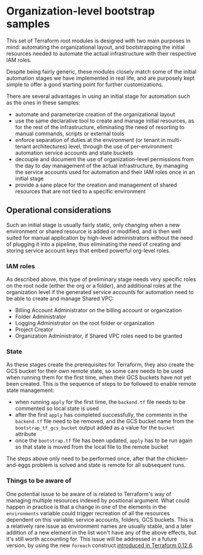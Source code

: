# Organization-level bootstrap samples

This set of Terraform root modules is designed with two main purposes in mind: automating the organizational layout, and bootstrapping the initial resources needed to automate the actual infrastructure with their respective IAM roles.

Despite being fairly generic, these modules closely match some of the initial automation stages we have implemented in real life, and are purposely kept simple to offer a good starting point for further customizations.

There are several advantages in using an initial stage for automation such as the ones in these samples:

- automate and parameterize creation of the organizational layout
- use the same declarative tool to create and manage initial resources, as for the rest of the infrastructure, eliminating the need of resorting to manual commands, scripts or external tools
- enforce separation of duties at the environment (or tenant in multi-tenant architectures) level, through the use of per-environment automation service accounts and state buckets
- decouple and document the use of organization-level permissions from the day to day management of the actual infrastructure, by managing the service accounts used for automation and their IAM roles once in an initial stage
- provide a sane place for the creation and management of shared resources that are not tied to a specific environment

## Operational considerations

Such an initial stage is usually fairly static, only changing when a new environment or shared resource is added or modified, and is then well suited for manual application by high-level administrators without the need of plugging it into a pipeline, thus eliminating the need of creating and storing service account keys that embed powerful org-level roles.

### IAM roles

As described above, this type of preliminary stage needs very specific roles on the root node (either the org or a folder), and additional roles at the organization level if the generated service accounts for automation need to be able to create and manage Shared VPC:

- Billing Account Administrator on the billing account or organization
- Folder Administrator
- Logging Administrator on the root folder or organization
- Project Creator
- Organization Administrator, if Shared VPC roles need to be granted

### State

As these stages create the prerequisites for Terraform, they also create the GCS bucket for their own remote state, so some care needs to be used when running them for the first time, when their GCS buckets have not yet been created. This is the sequence of steps to be followed to enable remote state management:

- when running `apply` for the first time, the `backend.tf` file needs to be commented so local state is used
- after the first `apply` has completed successfully, the comments in the `backend.tf` file need to be removed, and the GCS bucket name from the `bootstrap_tf_gcs_bucket` output added as a value for the `bucket` attribute
- once the `bootstrap.tf` file has been updated, `apply` has to be run again so that state is moved from the local file to the remote bucket

The steps above only need to be performed once, after that the chicken-and-eggs problem is solved and state is remote for all subsequent runs.

### Things to be aware of

One potential issue to be aware of is related to Terraform's way of managing multiple resources indexed by positional argument. What could happen in practice is that a change in one of the elements in the `environments` variable could trigger recreation of all the resources dependent on this variable: service accounts, folders, GCS buckets. This is a relatively rare issue as environment names are usually stable, and a later addition of a new element in the list won't have any of the above effects, but it's still worth accounting for. This issue will be addressed in a future version, by using the new `foreach` construct [introduced in Terraform 0.12.6](https://twitter.com/mitchellh/status/1156661893789966336?lang=en).
